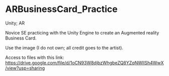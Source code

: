 # ARBusinessCard_Practice
Unity; AR

Novice SE practicing with the Unity Engine to create an Augmented reality Business Card.

Use the image (I do not own; all credit goes to the artist).

Access to files with this link:
https://drive.google.com/file/d/1oCN93W8djbzWhgbeZQ8YZqNWlISh4WwX/view?usp=sharing
